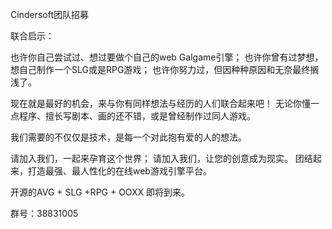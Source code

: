 Cindersoft团队招募

联合启示：

也许你自己尝试过、想过要做个自己的web Galgame引擎；
也许你曾有过梦想，想自己制作一个SLG或是RPG游戏；
也许你努力过，但因种种原因和无奈最终搁浅了。

现在就是最好的机会，来与你有同样想法与经历的人们联合起来吧！
无论你懂一点程序、擅长写剧本、画的还不错，或是曾经制作过同人游戏。

我们需要的不仅仅是技术，是每一个对此抱有爱的人的想法。

请加入我们，一起来孕育这个世界；
请加入我们，让您的创意成为现实。
团结起来，打造最强、最人性化的在线web游戏引擎平台。

开源的AVG + SLG +RPG + OOXX 即将到来。

群号：38831005